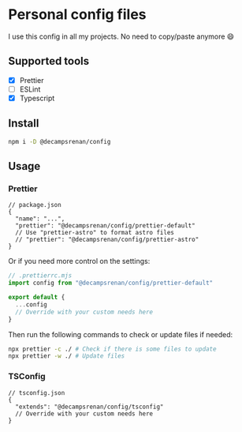 # Personal config files

I use this config in all my projects. No need to copy/paste anymore 😄

## Supported tools

- [x] Prettier
- [ ] ESLint
- [x] Typescript

## Install

```sh
npm i -D @decampsrenan/config
```

## Usage

### Prettier

```json5
// package.json
{
  "name": "...",
  "prettier": "@decampsrenan/config/prettier-default"
  // Use "prettier-astro" to format astro files
  // "prettier": "@decampsrenan/config/prettier-astro"
}
```

Or if you need more control on the settings:

```js
// .prettierrc.mjs
import config from "@decampsrenan/config/prettier-default"

export default {
  ...config
  // Override with your custom needs here
}
```

Then run the following commands to check or update files if needed:

```sh
npx prettier -c ./ # Check if there is some files to update
npx prettier -w ./ # Update files
```

### TSConfig

```json5
// tsconfig.json
{
  "extends": "@decampsrenan/config/tsconfig"
  // Override with your custom needs here
}
```
